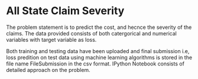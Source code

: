 # All State Claim Severity 

The problem statement is to predict the cost, and hecnce the severity of the claims. The data provided consists of both catergorical 
and numerical variables with target variable as loss. 

Both training and testing data have been uploaded and final submission i.e, loss predition on test data using machine learning algorithms 
is stored in the file name FileSubmission in the csv format. IPython Notebook consists of detailed approach on the problem.
